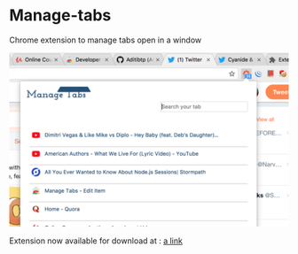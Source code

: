 # Manage-tabs
Chrome extension to manage tabs open in a window

![Alt text](/images/screenshot.png?raw=true "Optional Title")


Extension now available for download at :
[a link](https://chrome.google.com/webstore/detail/manage-tabs/odgnioajlfckhbomaidnajdfnkmmolai)

